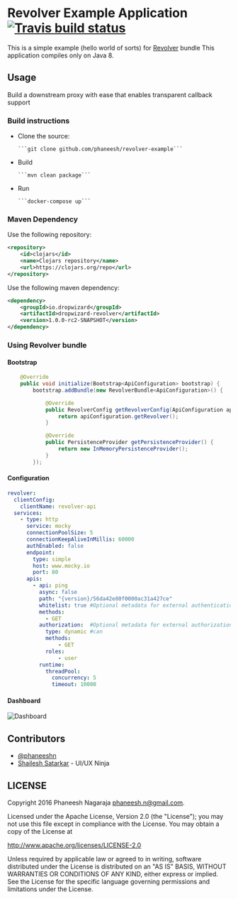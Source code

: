 # Revolver Example Application [![Travis build status](https://travis-ci.org/phaneesh/revolver-example.svg?branch=master)](https://travis-ci.org/phaneesh/revolver-example)

This is a simple example (hello world of sorts) for [Revolver](https://github.com/phaneesh/revolver) bundle
This application compiles only on Java 8.

## Usage
Build a downstream proxy with ease that enables transparent callback support 
 
### Build instructions
  - Clone the source:

        ```git clone github.com/phaneesh/revolver-example```

  - Build

        ```mvn clean package```
  - Run
        
        ```docker-compose up```  

### Maven Dependency
Use the following repository:
```xml
<repository>
    <id>clojars</id>
    <name>Clojars repository</name>
    <url>https://clojars.org/repo</url>
</repository>
```
Use the following maven dependency:
```xml
<dependency>
    <groupId>io.dropwizard</groupId>
    <artifactId>dropwizard-revolver</artifactId>
    <version>1.0.0-rc2-SNAPSHOT</version>
</dependency>
```

### Using Revolver bundle

#### Bootstrap

```java
    @Override
    public void initialize(Bootstrap<ApiConfiguration> bootstrap) {
        bootstrap.addBundle(new RevolverBundle<ApiConfiguration>() {

            @Override
            public RevolverConfig getRevolverConfig(ApiConfiguration apiConfiguration) {
                return apiConfiguration.getRevolver();
            }

            @Override
            public PersistenceProvider getPersistenceProvider() {
                return new InMemoryPersistenceProvider();
            }
        });
```

#### Configuration
```yaml
revolver:
  clientConfig:
    clientName: revolver-api
  services:
    - type: http
      service: mocky
      connectionPoolSize: 5
      connectionKeepAliveInMillis: 60000
      authEnabled: false
      endpoint:
        type: simple
        host: www.mocky.io
        port: 80
      apis:
        - api: ping
          async: false
          path: "{version}/56da42e80f0000ac31a427ce"
          whitelist: true #Optional metadata for external authentication & authorization systems. Omitting the config will not effect behaviour.
          methods:
            - GET
          authorization:  #Optional metadata for external authorization systems. Omitting the config will not effect behaviour  
            type: dynamic #can 
            methods:
                - GET
            roles:
                - user
          runtime:
            threadPool:
              concurrency: 5
              timeout: 10000
```

#### Dashboard
![Dashboard](images/dashboard.png)

Contributors
------------
* [@phaneeshn](https://twitter.com/phaneeshn)
* [Shailesh Satarkar](https://in.linkedin.com/in/theinfiniteloop) - UI/UX Ninja

LICENSE
-------

Copyright 2016 Phaneesh Nagaraja <phaneesh.n@gmail.com>.

Licensed under the Apache License, Version 2.0 (the "License");
you may not use this file except in compliance with the License.
You may obtain a copy of the License at

http://www.apache.org/licenses/LICENSE-2.0

Unless required by applicable law or agreed to in writing, software
distributed under the License is distributed on an "AS IS" BASIS,
WITHOUT WARRANTIES OR CONDITIONS OF ANY KIND, either express or implied.
See the License for the specific language governing permissions and
limitations under the License.